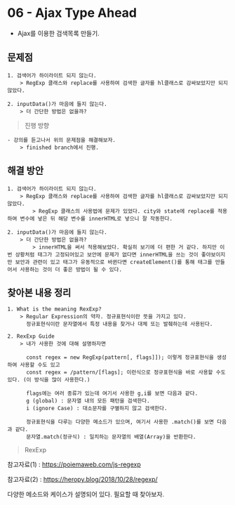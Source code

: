 # 06 - Ajax Type Ahead

- Ajax를 이용한 검색목록 만들기.

## 문제점

```
1. 검색어가 하이라이트 되지 않는다.
    > RegExp 클래스와 replace를 사용하여 검색한 글자를 hl클래스로 감싸보았지만 되지 않았다.

2. inputData()가 마음에 들지 않는다.
    > 더 간단한 방법은 없을까?
```

> 진행 방향

```
- 강의를 듣고나서 위의 문제점을 해결해보자.
    > finished branch에서 진행.
```

## 해결 방안

```
1. 검색어가 하이라이트 되지 않는다.
    > RegExp 클래스와 replace를 사용하여 검색한 글자를 hl클래스로 감싸보았지만 되지 않았다.
        > RegExp 클래스의 사용법에 문제가 있었다. city와 state에 replace를 적용하여 변수에 넣은 뒤 해당 변수를 innerHTML로 넣으니 잘 작동한다.

2. inputData()가 마음에 들지 않는다.
    > 더 간단한 방법은 없을까?
        > innerHTML을 써서 적용해보았다. 확실히 보기에 더 편한 거 같다. 하지만 이번 상황처럼 태그가 고정되어있고 보안에 문제가 없다면 innerHTML을 쓰는 것이 좋아보이지만 보안과 관련이 있고 태그가 유동적으로 바뀐다면 createElement()를 통해 태그를 만들어서 사용하는 것이 더 좋은 방법이 될 수 있다.
```

## 찾아본 내용 정리

```
1. What is the meaning RexExp?
    > Regular Expression의 약자. 정규표현식이란 뜻을 가지고 있다.
      정규표현식이란 문자열에서 특정 내용을 찾거나 대체 또는 발췌하는데 사용된다.

2. RexExp Guide
    > 내가 사용한 것에 대해 설명하자면

      const regex = new RegExp(pattern[, flags]]); 이렇게 정규표현식을 생성하여 사용할 수도 있고
      const regex = /pattern/[flags]; 이런식으로 정규표현식을 바로 사용할 수도 있다. (이 방식을 많이 사용한다.)

      flags에는 여러 종류가 있는데 여기서 사용한 g,i를 보면 다음과 같다.
      g (global) : 문자열 내의 모든 패턴을 검색한다.
      i (ignore Case) : 대소문자를 구별하지 않고 검색한다.

      정규표현식을 다루는 다양한 메소드가 있으며, 여기서 사용한 .match()를 보면 다음과 같다.
      문자열.match(정규식) : 일치하는 문자열의 배열(Array)을 반환한다.
```

> RexExp

참고자료(1) : https://poiemaweb.com/js-regexp

참고자료(2) : https://heropy.blog/2018/10/28/regexp/

다양한 메소드와 케이스가 설명되어 있다. 필요할 때 찾아보자.
